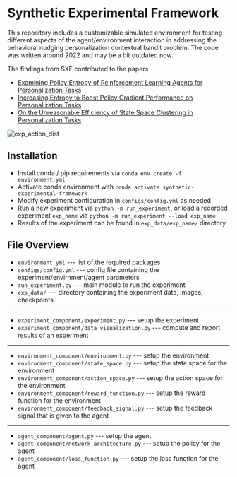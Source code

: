 # Synthetic Experimental Framework

This repository includes a customizable simulated environment for testing different aspects of the agent/environment interaction in addressing the behavioral nudging personalization contextual bandit problem. The code was written around 2022 and may be a bit outdated now.

The findings from SXF contributed to the papers
- [Examining Policy Entropy of Reinforcement Learning Agents for Personalization Tasks](https://arxiv.org/abs/2211.11869)
- [Increasing Entropy to Boost Policy Gradient Performance on Personalization Tasks](https://arxiv.org/abs/2310.05324)
- [On the Unreasonable Efficiency of State Space Clustering in Personalization Tasks](https://arxiv.org/abs/2112.13141)

![exp_action_dist](https://github.com/sukiboo/sxf/assets/38059493/931978ba-2d8c-43f4-b3de-01704f24f358)

## Installation
* Install conda / pip requirements via `conda env create -f environment.yml`
* Activate conda environment with `conda activate synthetic-experimental-framework`
* Modify experiment configuration in `configs/config.yml` as needed
* Run a new experiment via `python -m run_experiment`, or load a recorded experiment `exp_name` via `python -m run_experiment --load exp_name`
* Results of the experiment can be found in `exp_data/exp_name/` directory

## File Overview
* `environment.yml` --- list of the required packages
* `configs/config.yml` --- config file containing the experiment/envirnment/agent parameters
* `run_experiment.py` --- main module to run the experiment
* `exp_data/` --- directory containing the experiment data, images, checkpoints
---
* `experiment_component/experiment.py` --- setup the experiment
* `experiment_component/data_visualization.py` --- compute and report results of an experiment
---
* `environment_component/environment.py` --- setup the environment
* `environment_component/state_space.py` --- setup the state space for the environment
* `environment_component/action_space.py` --- setup the action space for the environment
* `environment_component/reward_function.py` --- setup the reward function for the environment
* `environment_component/feedback_signal.py` --- setup the feedback signal that is given to the agent
---
* `agent_component/agent.py` --- setup the agent
* `agent_component/network_architecture.py` --- setup the policy for the agent
* `agent_component/loss_function.py` --- setup the loss function for the agent


